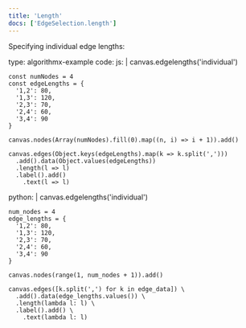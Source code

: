 ```yaml
---
title: 'Length'
docs: ['EdgeSelection.length']
---
```


Specifying individual edge lengths:

<data type='yaml'>
type: algorithmx-example
code:
  js: |
    canvas.edgelengths('individual')
    
    const numNodes = 4
    const edgeLengths = {
      '1,2': 80,
      '1,3': 120,
      '2,3': 70,
      '2,4': 60,
      '3,4': 90
    }
    
    canvas.nodes(Array(numNodes).fill(0).map((n, i) => i + 1)).add()
    
    canvas.edges(Object.keys(edgeLengths).map(k => k.split(',')))
      .add().data(Object.values(edgeLengths))
      .length(l => l)
      .label().add()
        .text(l => l)
  python: |
    canvas.edgelengths('individual')
    
    num_nodes = 4
    edge_lengths = {
      '1,2': 80,
      '1,3': 120,
      '2,3': 70,
      '2,4': 60,
      '3,4': 90
    }
    
    canvas.nodes(range(1, num_nodes + 1)).add()
    
    canvas.edges([k.split(',') for k in edge_data]) \
      .add().data(edge_lengths.values()) \
      .length(lambda l: l) \
      .label().add() \
        .text(lambda l: l)
</data>
